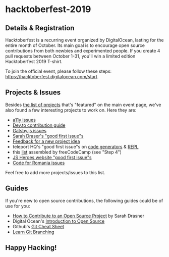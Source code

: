 # hacktoberfest-2019

## Details & Registration 

Hacktoberfest is a recurring event organized by DigitalOcean, lasting for the entire month of October. Its main goal is to encourage open source contributions from both newbies and experimented people. If you create 4 pull requests between October 1-31, you'll win a limited edition Hacktoberfest 2019 T-shirt.

To join the official event, please follow these steps: https://hacktoberfest.digitalocean.com/start.

## Projects & Issues

Besides [the list of projects](https://hacktoberfest.digitalocean.com/) that's "featured" on the main event page, we've also found a few interesting projects to work on. Here they are:
- [a11y issues](https://www.upyoura11y.com/contribute-to-a11y-in-oss/)
- [Dev.to contribution guide](https://dev.to/devteam/how-to-contribute-to-dev-this-hacktoberfest-5b91)
- [Gatsby.js issues](https://github.com/cloudinary-devs/gatsby-transformer-cloudinary/issues/3)
- [Sarah Draser's "good first issue"s](https://github.com/search?q=user%3Asdras+good+first+issue&type=Issues)
- [Feedback for a new project idea](https://github.com/buildtip/create-web-app/issues/60)
- teleport HQ's "good first issue"s on [code generators](https://github.com/teleporthq/teleport-code-generators/issues?q=is%3Aissue+is%3Aopen+label%3A%22good+first+issue%22) & [REPL](https://github.com/teleporthq/teleport-repl/issues?q=is%3Aissue+is%3Aopen+label%3A%22good+first+issue%22)
- this [list](https://www.freecodecamp.org/news/hacktoberfest-2018-how-you-can-get-your-free-shirt-even-if-youre-new-to-coding-96080dd0b01b/) assembled by freeCodeCamp (see "Step 4")
- [JS Heroes website "good first issue"s](https://github.com/jsheroes/jsheroes.io/issues?q=is%3Aissue+is%3Aopen+label%3A%22good+first+issue%22)
- [Code for Romania issues](https://github.com/search?q=org%3Acode4romania&state=open&type=Issues)

Feel free to add more projects/issues to this list.

## Guides

If you're new to open source contributions, the following guides could be of use for you:
- [How to Contribute to an Open Source Project](https://css-tricks.com/how-to-contribute-to-an-open-source-project/) by Sarah Drasner
- Digital Ocean's [Introduction to Open Source](https://www.digitalocean.com/community/tutorial_series/an-introduction-to-open-source)
- Github's [Git Cheat Sheet](https://github.github.com/training-kit/downloads/github-git-cheat-sheet/)
- [Learn Git Branching](https://learngitbranching.js.org) 

## Happy Hacking!
